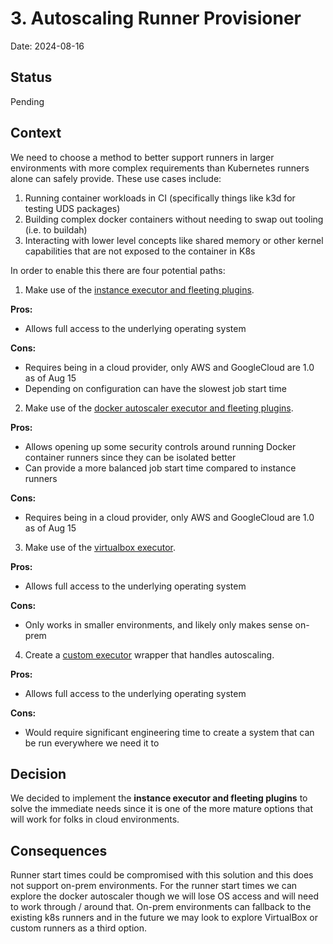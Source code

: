 # 3. Autoscaling Runner Provisioner

Date: 2024-08-16

## Status

Pending

## Context

We need to choose a method to better support runners in larger environments with more complex requirements than Kubernetes runners alone can safely provide.   These use cases include:

1. Running container workloads in CI (specifically things like k3d for testing UDS packages)
2. Building complex docker containers without needing to swap out tooling (i.e. to buildah)
3. Interacting with lower level concepts like shared memory or other kernel capabilities that are not exposed to the container in K8s

In order to enable this there are four potential paths:

1. Make use of the [instance executor and fleeting plugins](https://docs.gitlab.com/runner/executors/instance.html).

**Pros:**

- Allows full access to the underlying operating system

**Cons:**

- Requires being in a cloud provider, only AWS and GoogleCloud are 1.0 as of Aug 15
- Depending on configuration can have the slowest job start time

2. Make use of the [docker autoscaler executor and fleeting plugins](https://docs.gitlab.com/runner/executors/docker_autoscaler.html).

**Pros:**

- Allows opening up some security controls around running Docker container runners since they can be isolated better
- Can provide a more balanced job start time compared to instance runners

**Cons:**

- Requires being in a cloud provider, only AWS and GoogleCloud are 1.0 as of Aug 15

3. Make use of the [virtualbox executor](https://docs.gitlab.com/runner/executors/virtualbox.html).

**Pros:**

- Allows full access to the underlying operating system

**Cons:**

- Only works in smaller environments, and likely only makes sense on-prem

4. Create a [custom executor](https://docs.gitlab.com/runner/executors/custom.html) wrapper that handles autoscaling.

**Pros:**

- Allows full access to the underlying operating system

**Cons:**

- Would require significant engineering time to create a system that can be run everywhere we need it to

## Decision

We decided to implement the **instance executor and fleeting plugins** to solve the immediate needs since it is one of the more mature options that will work for folks in cloud environments.

## Consequences

Runner start times could be compromised with this solution and this does not support on-prem environments. For the runner start times we can explore the docker autoscaler though we will lose OS access and will need to work through / around that.  On-prem environments can fallback to the existing k8s runners and in the future we may look to explore VirtualBox or custom runners as a third option.
